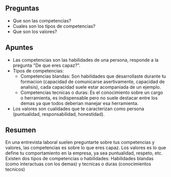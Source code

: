 ## Preguntas

- Que son las competencias?
- Cuales son los tipos de competencias?
- Que son los valores?

## Apuntes

- Las competencias son las habilidades de una persona, responde a la pregunta "De que eres capaz?".
- Tipos de competencias:
	- Competencias blandas: Son habilidades que desarrollaste durante tu formacion (capacidad de comunicarse asertivamente, capacidad de analisis), cada capacidad suele estar acompaniada de un ejemplo.
	- Competencias tecnicas o duras: Es el conocimiento sobre un cargo o herramienta, es indispensable pero no suele destacar entre los demas ya que todos deberian manejar esa herramienta.
- Los valores son cualidades que te caracterizan como persona (puntualidad, responsabilidad, honestidad). 

## Resumen

En una entrevista laboral suelen preguntarte sobre tus competencias y valores, las competencias es sobre lo que eres capaz. Los valores es lo que define tu comportamiento en la empresa, ya sea puntualidad, respeto, etc. Existen dos tipos de competencias o habilidades: Habilidades blandas (como interactuas con los demas) y tecnicas o duras (conocimientos tecnicos)